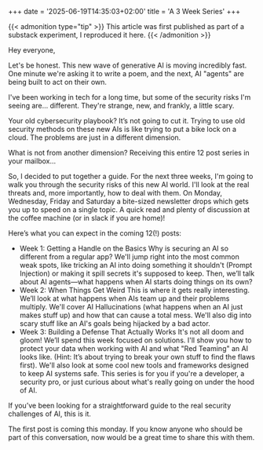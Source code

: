 +++
date = '2025-06-19T14:35:03+02:00'
title = 'A 3 Week Series'
+++

{{< admonition type="tip" >}}
This article was first published as part of a substack experiment, I reproduced it here.
{{< /admonition >}}

Hey everyone,

Let's be honest. This new wave of generative AI is moving incredibly fast. One minute we're asking it to write a poem, and the next, AI "agents" are being built to act on their own.

I've been working in tech for a long time, but some of the security risks I'm seeing are… different. They're strange, new, and frankly, a little scary.

Your old cybersecurity playbook? It’s not going to cut it. Trying to use old security methods on these new AIs is like trying to put a bike lock on a cloud. The problems are just in a different dimension.

What is not from another dimension? Receiving this entire 12 post series in your mailbox…

So, I decided to put together a guide. For the next three weeks, I'm going to walk you through the security risks of this new AI world. I'll look at the real threats and, more importantly, how to deal with them. On Monday, Wednesday, Friday and Saturday a bite-sized newsletter drops which gets you up to speed on a single topic. A quick read and plenty of discussion at the coffee machine (or in slack if you are home)!

Here’s what you can expect in the coming 12(!) posts:

- Week 1: Getting a Handle on the Basics Why is securing an AI so different from a regular app? We'll jump right into the most common weak spots, like tricking an AI into doing something it shouldn't (Prompt Injection) or making it spill secrets it's supposed to keep. Then, we’ll talk about AI agents—what happens when AI starts doing things on its own?
- Week 2: When Things Get Weird This is where it gets really interesting. We’ll look at what happens when AIs team up and their problems multiply. We'll cover AI Hallucinations (what happens when an AI just makes stuff up) and how that can cause a total mess. We'll also dig into scary stuff like an AI's goals being hijacked by a bad actor.
- Week 3: Building a Defense That Actually Works It's not all doom and gloom! We’ll spend this week focused on solutions. I'll show you how to protect your data when working with AI and what "Red Teaming" an AI looks like. (Hint: It’s about trying to break your own stuff to find the flaws first). We'll also look at some cool new tools and frameworks designed to keep AI systems safe.
This series is for you if you're a developer, a security pro, or just curious about what's really going on under the hood of AI.

If you’ve been looking for a straightforward guide to the real security challenges of AI, this is it.

The first post is coming this monday. If you know anyone who should be part of this conversation, now would be a great time to share this with them.

